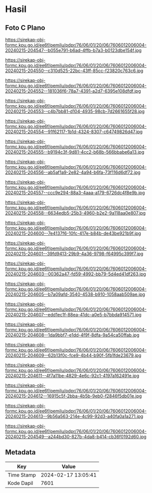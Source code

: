 # Hasil

## Foto C Plano

https://sirekap-obj-formc.kpu.go.id/ee6f/pemilu/pdpr/76/06/01/20/06/7606012006004-20240215-204547--b055e791-b6ad-4ffb-b7a3-b0123dbe154f.jpg

https://sirekap-obj-formc.kpu.go.id/ee6f/pemilu/pdpr/76/06/01/20/06/7606012006004-20240215-204550--c310d525-22bc-43ff-85cc-f23820c763c6.jpg

https://sirekap-obj-formc.kpu.go.id/ee6f/pemilu/pdpr/76/06/01/20/06/7606012006004-20240215-204552--181036f6-78a7-4391-a2d7-6395e108dfdf.jpg

https://sirekap-obj-formc.kpu.go.id/ee6f/pemilu/pdpr/76/06/01/20/06/7606012006004-20240215-204553--c4b7bb81-d104-4935-98cb-7d2661655f28.jpg

https://sirekap-obj-formc.kpu.go.id/ee6f/pemilu/pdpr/76/06/01/20/06/7606012006004-20240215-204554--91f62117-1b1d-4324-8307-c64749826d47.jpg

https://sirekap-obj-formc.kpu.go.id/ee6f/pemilu/pdpr/76/06/01/20/06/7606012006004-20240215-204555--b9194c3f-9d81-4cc2-b68b-566bbabe6a13.jpg

https://sirekap-obj-formc.kpu.go.id/ee6f/pemilu/pdpr/76/06/01/20/06/7606012006004-20240215-204556--ab5af1a9-2e82-4a94-b6fa-73f116d6df72.jpg

https://sirekap-obj-formc.kpu.go.id/ee6f/pemilu/pdpr/76/06/01/20/06/7606012006004-20240215-204557--ccc9e294-88a3-4aaa-a179-6726dc4f8e9b.jpg

https://sirekap-obj-formc.kpu.go.id/ee6f/pemilu/pdpr/76/06/01/20/06/7606012006004-20240215-204558--6634edb5-25b3-4960-b2e2-9a118aa0e807.jpg

https://sirekap-obj-formc.kpu.go.id/ee6f/pemilu/pdpr/76/06/01/20/06/7606012006004-20240215-204600--7e4137f6-10fc-417e-b84b-de43be921b9f.jpg

https://sirekap-obj-formc.kpu.go.id/ee6f/pemilu/pdpr/76/06/01/20/06/7606012006004-20240215-204601--39fd9413-29b9-4a36-9798-f64995c399f7.jpg

https://sirekap-obj-formc.kpu.go.id/ee6f/pemilu/pdpr/76/06/01/20/06/7606012006004-20240215-204603--00362a47-fd59-4992-bb79-5d4ed41df263.jpg

https://sirekap-obj-formc.kpu.go.id/ee6f/pemilu/pdpr/76/06/01/20/06/7606012006004-20240215-204605--b7a09afd-3540-4538-b910-1058aab509ae.jpg

https://sirekap-obj-formc.kpu.go.id/ee6f/pemilu/pdpr/76/06/01/20/06/7606012006004-20240215-204607--edd1ec1f-88ea-41dc-a0e5-b7bbda914571.jpg

https://sirekap-obj-formc.kpu.go.id/ee6f/pemilu/pdpr/76/06/01/20/06/7606012006004-20240215-204608--1da9bbf7-e1dd-4f9f-8dfa-9a54ca50ffab.jpg

https://sirekap-obj-formc.kpu.go.id/ee6f/pemilu/pdpr/76/06/01/20/06/7606012006004-20240215-204609--62b13f0c-fce9-4b44-b90f-5fb1fde23679.jpg

https://sirekap-obj-formc.kpu.go.id/ee6f/pemilu/pdpr/76/06/01/20/06/7606012006004-20240215-204611--4f7a11be-4829-4e6c-92c1-4197a162491e.jpg

https://sirekap-obj-formc.kpu.go.id/ee6f/pemilu/pdpr/76/06/01/20/06/7606012006004-20240215-204612--16915c5f-2bba-4b5b-9eb0-f2846f5db01e.jpg

https://sirekap-obj-formc.kpu.go.id/ee6f/pemilu/pdpr/76/06/01/20/06/7606012006004-20240215-204613--9b56a563-214e-4c99-92d3-a40fa0a1a271.jpg

https://sirekap-obj-formc.kpu.go.id/ee6f/pemilu/pdpr/76/06/01/20/06/7606012006004-20240215-204549--a244bd30-827b-4da8-b414-cb36f0192d60.jpg


## Metadata

| Key        | Value               |
| ---------- | ------------------- |
| Time Stamp | 2024-02-17 13:05:41 |
| Kode Dapil | 7601                |



